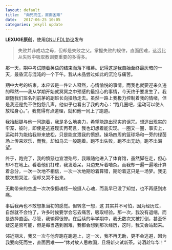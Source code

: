 ```yaml
---
layout: default
title:  "向死而生，直面困难"
date:   2017-06-25 10:05
categories: jekyll update
---
```

**LEXUGE原创**，使用[GNU FDL协议](https://www.gnu.org/licenses/fdl.txt)发布  
> 失败并非成功之母，但却是失败之父。掌握失败的规律，直面困难，这远比从失败中吸取教训要重要的多得多。

那一天，期中考试随着英语的结束而落下帷幕。记得这是我自始至终最灰暗的一天，最昏沉与混沌的一个下午。我从未品尝过如此的沉沦与痛苦。  

期中大考的结束，本应该是一件让人释然，心情愉悦的事情。而我也就要迎来久违的释然——我从学期开始就冥冥之中预感的最担心的事情，今天终于要发生了。我跟随我们班名列前茅的副班长向操场走去。虽然一路上我极力控制着我的情绪，但是我还是免不住抱怨几声。他似乎也看出了我的内心：“跑几圈吧，运动可以使人放松身心。”。我觉得有点道理，就和他一同上了跑道。  

我抬起腿与他一同跑着，我是多么地卖力，希望能跑出现实的诅咒。想逃出现实的牢笼，彼时，即使是逃避现实再苟且，我也幻想着能实现。一圈又一圈，事实上，运动并为能给我带来放松，只是能宣泄我的愤怒。操场四周的篮球场和一旁的绿茵场上传来欢乐，而我，却如乌云一般跑着。跑不出失败，跑不出无助，跑不出渴望。  

终于，跑完了，我的愤怒也宣泄殆尽，我跟随他进入了体育馆，虽然脚在走，但心却不在地上。看着他们打球，我发着呆，耳边充斥着嘈杂。而我却一遍一遍地计算着总分，一次一次地不相信，一次一次地期盼着算错，期盼着这只是一场梦。我无数次想哭泣，但却又哭不出来。  

无助带来的空虚一次次像摄魂怪一般摄人心魂，而我早已没了知觉，也不再感到疼痛。  

事后我再也不敢想象当初的感觉。但转念一想，这 其实并不可怕，因为经历过，自然就不会怕了，许多时候要学会忘去痛苦，吸取经验。那一次，我没有退缩，而是选择直面。尽管，我输得很惨。在后续的半学期中，我无数次又被打倒，甚至怀疑这是否可能，但是每当遇到困难，我都会想到那次经历，这时，我又会站起来。  

邻近期末，我又一次与他奔跑在跑道上，这一次，我不再无助，更不会逃避，因为我要向死而生，直面困难——“休对故人思故国，且将新火试新茶。诗酒趁年华！”
